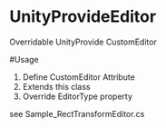 # UnityProvideEditor
Overridable UnityProvide CustomEditor

#Usage 
1. Define CustomEditor Attribute
2. Extends this class 
3. Override EditorType property

see Sample_RectTransformEditor.cs

